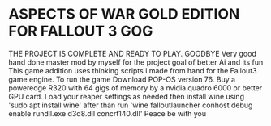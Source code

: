 # ASPECTS OF WAR GOLD EDITION FOR FALLOUT 3 GOG
THE PROJECT IS COMPLETE AND READY TO PLAY. GOODBYE
Very good hand done master mod by myself for the project goal of better Ai and its fun
This game addition uses thinking scripts i made from hand for the Fallout3 game engine.
To run the game Download POP-OS version 76. Buy a poweredge R320 with 64 gigs of memory
by a nvidia quadro 6000 or better GPU card. Load your reaper settings as needed then 
install wine using 'sudo apt install wine'
after than run 'wine falloutlauncher conhost debug enable rundll.exe d3d8.dll concrt140.dll'
Peace be with you

